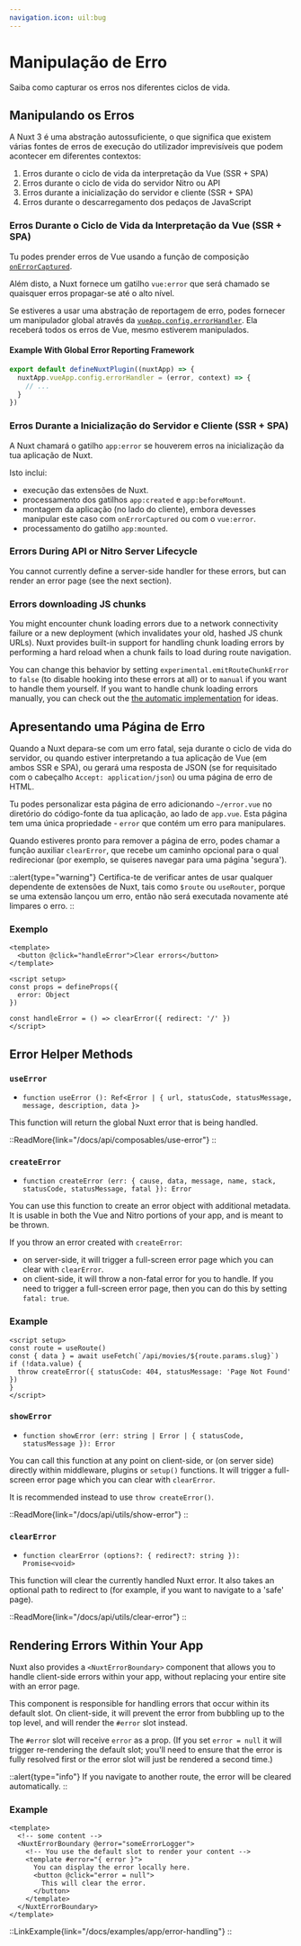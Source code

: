 ```yaml
---
navigation.icon: uil:bug
---
```


# Manipulação de Erro

Saiba como capturar os erros nos diferentes ciclos de vida.

## Manipulando os Erros

A Nuxt 3 é uma abstração autossuficiente, o que significa que existem várias fontes de erros de execução do utilizador imprevisíveis que podem acontecer em diferentes contextos:

1. Erros durante o ciclo de vida da interpretação da Vue (SSR + SPA)
2. Erros durante o ciclo de vida do servidor Nitro ou API
3. Erros durante a inicialização do servidor e cliente (SSR + SPA)
4. Erros durante o descarregamento dos pedaços de JavaScript

### Erros Durante o Ciclo de Vida da Interpretação da Vue (SSR + SPA)

Tu podes prender erros de Vue usando a função de composição [`onErrorCaptured`](https://vuejs.org/api/composition-api-lifecycle#onerrorcaptured).

Além disto, a Nuxt fornece um gatilho `vue:error` que será chamado se quaisquer erros propagar-se até o alto nível.

Se estiveres a usar uma abstração de reportagem de erro, podes fornecer um manipulador global através da [`vueApp.config.errorHandler`](https://vuejs.org/api/application.html#app-config-errorhandler). Ela receberá todos os erros de Vue, mesmo estiverem manipulados.

#### Example With Global Error Reporting Framework

```js
export default defineNuxtPlugin((nuxtApp) => {
  nuxtApp.vueApp.config.errorHandler = (error, context) => {
    // ...
  }
})
```

### Erros Durante a Inicialização do Servidor e Cliente (SSR + SPA)

A Nuxt chamará o gatilho `app:error` se houverem erros na inicialização da tua aplicação de Nuxt.

Isto inclui:

* execução das extensões de Nuxt.
* processamento dos gatilhos `app:created` e `app:beforeMount`.
* montagem da aplicação (no lado do cliente), embora devesses manipular este caso com `onErrorCaptured` ou com o `vue:error`.
* processamento do gatilho `app:mounted`.

### Errors During API or Nitro Server Lifecycle

You cannot currently define a server-side handler for these errors, but can render an error page (see the next section).


### Errors downloading JS chunks

You might encounter chunk loading errors due to a network connectivity failure or a new deployment (which invalidates your old, hashed JS chunk URLs). Nuxt provides built-in support for handling chunk loading errors by performing a hard reload when a chunk fails to load during route navigation.

You can change this behavior by setting `experimental.emitRouteChunkError` to `false` (to disable hooking into these errors at all) or to `manual` if you want to handle them yourself. If you want to handle chunk loading errors manually, you can check out the [the automatic implementation](https://github.com/nuxt/nuxt/blob/main/packages/nuxt/src/app/plugins/chunk-reload.client.ts) for ideas.

## Apresentando uma Página de Erro

Quando a Nuxt depara-se com um erro fatal, seja durante o ciclo de vida do servidor, ou quando estiver interpretando a tua aplicação de Vue (em ambos SSR e SPA), ou gerará uma resposta de JSON (se for requisitado com o cabeçalho `Accept: application/json`) ou uma página de erro de HTML.

Tu podes personalizar esta página de erro adicionando `~/error.vue` no diretório do código-fonte da tua aplicação, ao lado de `app.vue`. Esta página tem uma única propriedade - `error` que contém um erro para manipulares.

Quando estiveres pronto para remover a página de erro, podes chamar a função auxiliar `clearError`, que recebe um caminho opcional para o qual redirecionar (por exemplo, se quiseres navegar para uma página 'segura').

::alert{type="warning"}
Certifica-te de verificar antes de usar qualquer dependente de extensões de Nuxt, tais como `$route` ou `useRouter`, porque se uma extensão lançou um erro, então não será executada novamente até limpares o erro.
::

### Exemplo

```vue [error.vue]
<template>
  <button @click="handleError">Clear errors</button>
</template>

<script setup>
const props = defineProps({
  error: Object
})

const handleError = () => clearError({ redirect: '/' })
</script>
```

## Error Helper Methods

### `useError`

* `function useError (): Ref<Error | { url, statusCode, statusMessage, message, description, data }>`

This function will return the global Nuxt error that is being handled.

::ReadMore{link="/docs/api/composables/use-error"}
::

### `createError`

* `function createError (err: { cause, data, message, name, stack, statusCode, statusMessage, fatal }): Error`

You can use this function to create an error object with additional metadata. It is usable in both the Vue and Nitro portions of your app, and is meant to be thrown.

If you throw an error created with `createError`:

* on server-side, it will trigger a full-screen error page which you can clear with `clearError`.
* on client-side, it will throw a non-fatal error for you to handle. If you need to trigger a full-screen error page, then you can do this by setting `fatal: true`.

### Example

```vue [pages/movies/[slug].vue]
<script setup>
const route = useRoute()
const { data } = await useFetch(`/api/movies/${route.params.slug}`)
if (!data.value) {
  throw createError({ statusCode: 404, statusMessage: 'Page Not Found' })
}
</script>
```

### `showError`

* `function showError (err: string | Error | { statusCode, statusMessage }): Error`

You can call this function at any point on client-side, or (on server side) directly within middleware, plugins or `setup()` functions. It will trigger a full-screen error page which you can clear with `clearError`.

It is recommended instead to use `throw createError()`.

::ReadMore{link="/docs/api/utils/show-error"}
::

### `clearError`

* `function clearError (options?: { redirect?: string }): Promise<void>`

This function will clear the currently handled Nuxt error. It also takes an optional path to redirect to (for example, if you want to navigate to a 'safe' page).

::ReadMore{link="/docs/api/utils/clear-error"}
::

## Rendering Errors Within Your App

Nuxt also provides a `<NuxtErrorBoundary>` component that allows you to handle client-side errors within your app, without replacing your entire site with an error page.

This component is responsible for handling errors that occur within its default slot. On client-side, it will prevent the error from bubbling up to the top level, and will render the `#error` slot instead.

The `#error` slot will receive `error` as a prop. (If you set `error = null` it will trigger re-rendering the default slot; you'll need to ensure that the error is fully resolved first or the error slot will just be rendered a second time.)

::alert{type="info"}
If you navigate to another route, the error will be cleared automatically.
::

### Example

```vue [pages/index.vue]
<template>
  <!-- some content -->
  <NuxtErrorBoundary @error="someErrorLogger">
    <!-- You use the default slot to render your content -->
    <template #error="{ error }">
      You can display the error locally here.
      <button @click="error = null">
        This will clear the error.
      </button>
    </template>
  </NuxtErrorBoundary>
</template>
```

::LinkExample{link="/docs/examples/app/error-handling"}
::
